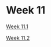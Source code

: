 # Week 11

[Week 11.1](Week%2011%20bfe8763caccb48cb87c459192b204bdd/Week%2011%201%206cc7198a97d14c2b84e7c3fe4eb7be7f.md)

[Week 11.2](Week%2011%20bfe8763caccb48cb87c459192b204bdd/Week%2011%202%205b67d30e476d455b8c65bd83fe51fffa.md)